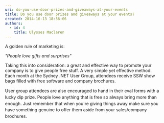```yaml
---
uri: do-you-use-door-prizes-and-giveaways-at-your-events
title: Do you use door prizes and giveaways at your events?
created: 2014-10-13 18:56:06
authors:
  - id: 4
    title: Ulysses Maclaren
---
```





<span class='intro'> <p>A golden rule of marketing is&#58;</p><p class="ssw15-rteElement-GreyBox">
   <em>&quot;People love gifts and surprises&quot;</em></p>
<p>Taking this into consideration&#58; a great and effective way to promote your company is to give people free stuff. A very simple yet effective method. Each month at the Sydney .NET User Group, attendees receive SSW show bags filled with free software and company brochures.&#160;</p> </span>

<p><span style="line-height&#58;20.7999992370605px;">User group attendees are also encouraged to hand in their eval forms with a lucky dip prize. People love anything that is free so always bring more than enough. Just remember that when you're giving things away make sure you have something genuine to offer them aside from your sales/company brochures.​</span>​</p>


